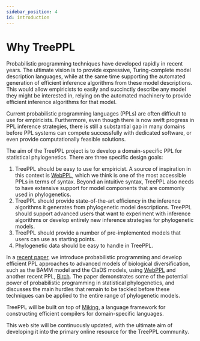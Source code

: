 ```yaml
---
sidebar_position: 4
id: introduction
---
```


# Why TreePPL

Probabilistic programming techniques have developed rapidly in recent years. The ultimate vision is to provide expressive, Turing-complete model description languages, while at the same time supporting the automated generation of efficient inference algorithms from these model descriptions. This would allow empiricists to easily and succinctly describe any model they might be interested in, relying on the automated machinery to provide efficient inference algorithms for that model.

Current probabilistic programming languages (PPLs) are often difficult to use for empiricists. Furthermore, even though there is now swift progress in PPL inference strategies, there is still a substantial gap in many domains before PPL systems can compete successfully with dedicated software, or even provide computationally feasible solutions.

The aim of the TreePPL project is to develop a domain-specific PPL for statistical phylogenetics. There are three specific design goals:

1. TreePPL should be easy to use for empiricist. A source of inspiration in this context is [WebPPL](http://webppl.org/), which we think is one of the most accessible PPLs in terms of syntax. Beyond an intuitive syntax, TreePPL also needs to have extensive support for model components that are commonly used in phylogenetics.
2. TreePPL should provide state-of-the-art efficiency in the inference algorithms it generates from phylogenetic model descriptions. TreePPL should support advanced users that want to experiment with inference algorithms or develop entirely new inference strategies for phylogenetic models.
3. TreePPL should provide a number of pre-implemented models that users can use as starting points.
4. Phylogenetic data should be easy to handle in TreePPL.

In a [recent paper](https://www.biorxiv.org/content/10.1101/2020.06.16.154443v1), we introduce probabilistic programming and develop efficient PPL approaches to advanced models of biological diversification, such as the BAMM model and the ClaDS models, using [WebPPL](http://webppl.org/) and another recent PPL, [Birch](https://birch-lang.org). The paper demonstrates some of the potential power of probabilistic programming in statistical phylogenetics, and discusses the main hurdles that remain to be tackled before these techniques can be applied to the entire range of phylogenetic models.

TreePPL will be built on top of [Miking](https://doi.org/10.1145/3357766.3359531), a language framework for constructing efficient compilers for domain-specific languages.

This web site will be continuously updated, with the ultimate aim of developing it into the primary online resource for the TreePPL community.

